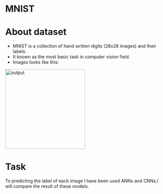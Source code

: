 # MNIST

# About dataset
  - MNIST is a collection of hand written digits (28x28 images) and their labels.
  - It known as the most basic task in computer vision field.
  - Images looks like this:
<img width="252" height="252" alt="output" src="https://github.com/user-attachments/assets/9279fa3b-7241-4ddc-a8ad-727c12960b68" />

# Task
  To predicting the label of each image I have been used ANNs and CNNs.I will compare the result of these models.
